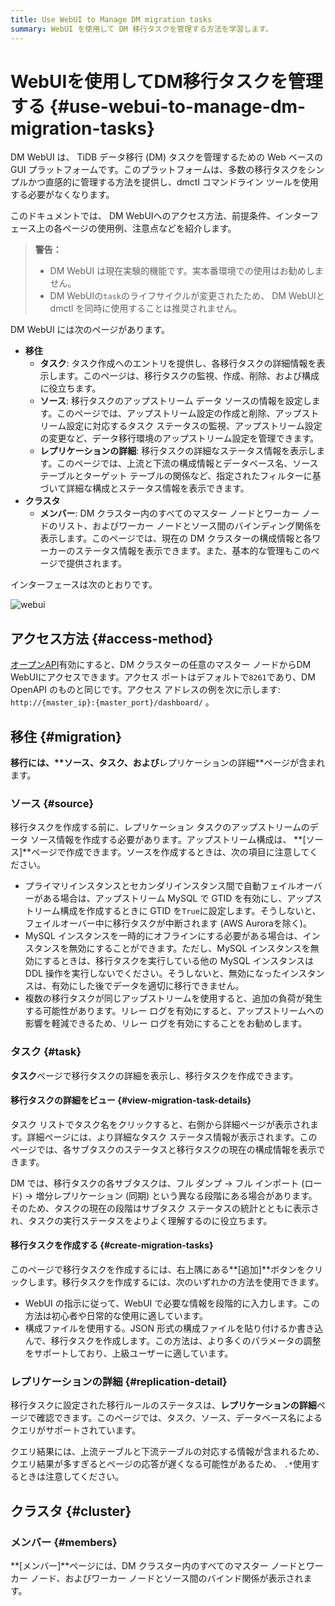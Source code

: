 ```yaml
---
title: Use WebUI to Manage DM migration tasks
summary: WebUI を使用して DM 移行タスクを管理する方法を学習します。
---
```


# WebUIを使用してDM移行タスクを管理する {#use-webui-to-manage-dm-migration-tasks}

DM WebUI は、 TiDB データ移行 (DM) タスクを管理するための Web ベースの GUI プラットフォームです。このプラットフォームは、多数の移行タスクをシンプルかつ直感的に管理する方法を提供し、dmctl コマンドライン ツールを使用する必要がなくなります。

このドキュメントでは、 DM WebUIへのアクセス方法、前提条件、インターフェース上の各ページの使用例、注意点などを紹介します。

> **警告：**
>
> -   DM WebUI は現在実験的機能です。実本番環境での使用はお勧めしません。
> -   DM WebUIの`task`のライフサイクルが変更されたため、 DM WebUIと dmctl を同時に使用することは推奨されません。

DM WebUI には次のページがあります。

-   **移住**
    -   **タスク**: タスク作成へのエントリを提供し、各移行タスクの詳細情報を表示します。このページは、移行タスクの監視、作成、削除、および構成に役立ちます。
    -   **ソース**: 移行タスクのアップストリーム データ ソースの情報を設定します。このページでは、アップストリーム設定の作成と削除、アップストリーム設定に対応するタスク ステータスの監視、アップストリーム設定の変更など、データ移行環境のアップストリーム設定を管理できます。
    -   **レプリケーションの詳細**: 移行タスクの詳細なステータス情報を表示します。このページでは、上流と下流の構成情報とデータベース名、ソース テーブルとターゲット テーブルの関係など、指定されたフィルターに基づいて詳細な構成とステータス情報を表示できます。
-   **クラスタ**
    -   **メンバー**: DM クラスター内のすべてのマスター ノードとワーカー ノードのリスト、およびワーカー ノードとソース間のバインディング関係を表示します。このページでは、現在の DM クラスターの構成情報と各ワーカーのステータス情報を表示できます。また、基本的な管理もこのページで提供されます。

インターフェースは次のとおりです。

![webui](https://docs-download.pingcap.com/media/images/docs/dm/dm-webui-preview-en.png)

## アクセス方法 {#access-method}

[オープンAPI](/dm/dm-open-api.md#maintain-dm-clusters-using-openapi)有効にすると、DM クラスターの任意のマスター ノードからDM WebUIにアクセスできます。アクセス ポートはデフォルトで`8261`であり、DM OpenAPI のものと同じです。アクセス アドレスの例を次に示します: `http://{master_ip}:{master_port}/dashboard/` 。

## 移住 {#migration}

**移行には、****ソース**、**タスク**、および**レプリケーションの詳細**ページが含まれます。

### ソース {#source}

移行タスクを作成する前に、レプリケーション タスクのアップストリームのデータ ソース情報を作成する必要があります。アップストリーム構成は、 **[ソース]**ページで作成できます。ソースを作成するときは、次の項目に注意してください。

-   プライマリインスタンスとセカンダリインスタンス間で自動フェイルオーバーがある場合は、アップストリーム MySQL で GTID を有効にし、アップストリーム構成を作成するときに GTID を`True`に設定します。そうしないと、フェイルオーバー中に移行タスクが中断されます (AWS Auroraを除く)。
-   MySQL インスタンスを一時的にオフラインにする必要がある場合は、インスタンスを無効にすることができます。ただし、MySQL インスタンスを無効にするときは、移行タスクを実行している他の MySQL インスタンスは DDL 操作を実行しないでください。そうしないと、無効になったインスタンスは、有効にした後でデータを適切に移行できません。
-   複数の移行タスクが同じアップストリームを使用すると、追加の負荷が発生する可能性があります。リレー ログを有効にすると、アップストリームへの影響を軽減できるため、リレー ログを有効にすることをお勧めします。

### タスク {#task}

**タスク**ページで移行タスクの詳細を表示し、移行タスクを作成できます。

#### 移行タスクの詳細をビュー {#view-migration-task-details}

タスク リストでタスク名をクリックすると、右側から詳細ページが表示されます。詳細ページには、より詳細なタスク ステータス情報が表示されます。このページでは、各サブタスクのステータスと移行タスクの現在の構成情報を表示できます。

DM では、移行タスクの各サブタスクは、フル ダンプ -&gt; フル インポート (ロード) -&gt; 増分レプリケーション (同期) という異なる段階にある場合があります。そのため、タスクの現在の段階はサブタスク ステータスの統計とともに表示され、タスクの実行ステータスをよりよく理解するのに役立ちます。

#### 移行タスクを作成する {#create-migration-tasks}

このページで移行タスクを作成するには、右上隅にある**[追加]**ボタンをクリックします。移行タスクを作成するには、次のいずれかの方法を使用できます。

-   WebUI の指示に従って、WebUI で必要な情報を段階的に入力します。この方法は初心者や日常的な使用に適しています。
-   構成ファイルを使用する。JSON 形式の構成ファイルを貼り付けるか書き込んで、移行タスクを作成します。この方法は、より多くのパラメータの調整をサポートしており、上級ユーザーに適しています。

### レプリケーションの詳細 {#replication-detail}

移行タスクに設定された移行ルールのステータスは、**レプリケーションの詳細**ページで確認できます。このページでは、タスク、ソース、データベース名によるクエリがサポートされています。

クエリ結果には、上流テーブルと下流テーブルの対応する情報が含まれるため、クエリ結果が多すぎるとページの応答が遅くなる可能性があるため、 `.*`使用するときは注意してください。

## クラスタ {#cluster}

### メンバー {#members}

**[メンバー]**ページには、DM クラスター内のすべてのマスター ノードとワーカー ノード、およびワーカー ノードとソース間のバインド関係が表示されます。
